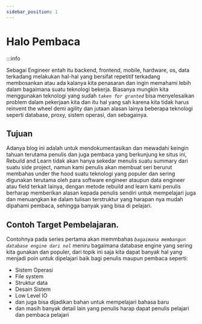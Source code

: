 ```yaml
---
sidebar_position: 1
---
```


# Halo Pembaca

:::info


Sebagai Engineer entah itu backend, frontend, mobile, hardware, os, data terkadang melakukan hal-hal yang bersifat repetitif 
terkadang membosankan atau ada kalanya kita penasaran dan ingin memahami lebih dalam bagaimana suatu teknologi bekerja. 
Biasanya mungkin kita menggunakan teknologi yang sudah *`taken for granted`* bisa menyelesaikan problem dalam pekerjaan kita
dan itu hal yang sah karena kita tidak harus reinvent the wheel demi agility dan jutaan alasan lainya
beberapa teknologi seperti database, proxy, sistem operasi, dan sebagainya.

## Tujuan
Adanya blog ini adalah untuk mendokumentasikan dan mewadahi keingin tahuan terutama penulis dan juga pembaca yang berkunjung ke situs ini, Rebuild and Learn
tidak akan hanya sekedar menulis suatu summary dari suatu side project, namun kami penulis akan membuat seri berurut membahas under the hood
suatu teknologi yang populer dan sering digunakan terutama oleh para software engineer ataupun data engineer atau field terkait lainya,
dengan metode rebuild and learn kami penulis berharap memberikan alasan kepada penulis sendiri untuk mempelajari juga dan menuangkan
ke dalam tulisan terstruktur yang harapan nya mudah dipahami pembaca, sehingga banyak yang bisa di pelajari.

## Contoh Target Pembelajaran.
Contohnya pada series pertama akan memmbahas *`bagaimana membangun database engine dari nol`* meniru bagaimana database engine yang
sering kita gunakan dan populer, dari topik ini saja kita dapat banyak hal yang menjadi poin untuk dipelajari baik bagi penulis 
maupun pembaca seperti:

- Sistem Operasi
- File system
- Struktur data
- Desain Sistem
- Low Level IO
- dan juga bisa dijadikan bahan untuk mempelajari bahasa baru
- dan masih banyak detail lain yang penulis harap dapat penulis pelajari dan pembaca pelajari

